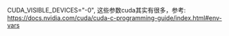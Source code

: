 CUDA_VISIBLE_DEVICES="-0", 这些参数cuda其实有很多，参考:
https://docs.nvidia.com/cuda/cuda-c-programming-guide/index.html#env-vars

